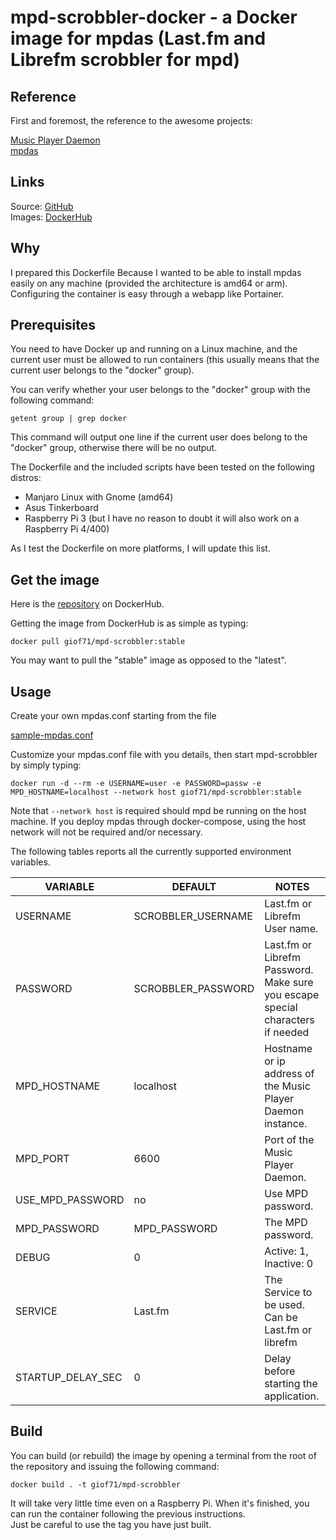 # mpd-scrobbler-docker - a Docker image for mpdas (Last.fm and Librefm scrobbler for mpd)

## Reference

First and foremost, the reference to the awesome projects:

[Music Player Daemon](https://www.musicpd.org/)  
[mpdas](https://github.com/hrkfdn/mpdas/)

## Links
Source: [GitHub](https://github.com/giof71/mpd-scrobbler-docker)  
Images: [DockerHub](https://hub.docker.com/r/giof71/mpd-scrobbler)

## Why

I prepared this Dockerfile Because I wanted to be able to install mpdas easily on any machine (provided the architecture is amd64 or arm). Configuring the container is easy through a webapp like Portainer.

## Prerequisites

You need to have Docker up and running on a Linux machine, and the current user must be allowed to run containers (this usually means that the current user belongs to the "docker" group).

You can verify whether your user belongs to the "docker" group with the following command:

`getent group | grep docker`

This command will output one line if the current user does belong to the "docker" group, otherwise there will be no output.

The Dockerfile and the included scripts have been tested on the following distros:

- Manjaro Linux with Gnome (amd64)
- Asus Tinkerboard
- Raspberry Pi 3 (but I have no reason to doubt it will also work on a Raspberry Pi 4/400)

As I test the Dockerfile on more platforms, I will update this list.

## Get the image

Here is the [repository](https://hub.docker.com/repository/docker/giof71/mpd-scrobbler) on DockerHub.

Getting the image from DockerHub is as simple as typing:

`docker pull giof71/mpd-scrobbler:stable`

You may want to pull the "stable" image as opposed to the "latest".

## Usage

Create your own mpdas.conf starting from the file

[sample-mpdas.conf](https://github.com/GioF71/mpdas-scrobbler-docker/blob/main/sample-mpdas.conf)

Customize your mpdas.conf file with you details, then start mpd-scrobbler by simply typing:

`docker run -d --rm -e USERNAME=user -e PASSWORD=passw -e MPD_HOSTNAME=localhost --network host giof71/mpd-scrobbler:stable`

Note that `--network host` is required should mpd be running on the host machine. If you deploy mpdas through docker-compose, using the host network will not be required and/or necessary.

The following tables reports all the currently supported environment variables.

VARIABLE | DEFAULT | NOTES
---|---|---
USERNAME|SCROBBLER_USERNAME|Last.fm or Librefm User name.
PASSWORD|SCROBBLER_PASSWORD|Last.fm or Librefm Password. Make sure you escape special characters if needed
MPD_HOSTNAME|localhost|Hostname or ip address of the Music Player Daemon instance.
MPD_PORT|6600|Port of the Music Player Daemon.
USE_MPD_PASSWORD|no|Use MPD password.
MPD_PASSWORD|MPD_PASSWORD|The MPD password.
DEBUG|0|Active: 1, Inactive: 0
SERVICE|Last.fm|The Service to be used. Can be Last.fm or librefm
STARTUP_DELAY_SEC|0|Delay before starting the application.

## Build

You can build (or rebuild) the image by opening a terminal from the root of the repository and issuing the following command:

`docker build . -t giof71/mpd-scrobbler`

It will take very little time even on a Raspberry Pi. When it's finished, you can run the container following the previous instructions.  
Just be careful to use the tag you have just built.
